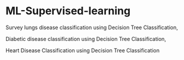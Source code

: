 # ML-Supervised-learning
Survey lungs disease classification using Decision Tree Classification,

Diabetic disease classification using Decision Tree Classification,

Heart Disease Classification using Decision Tree Classification
